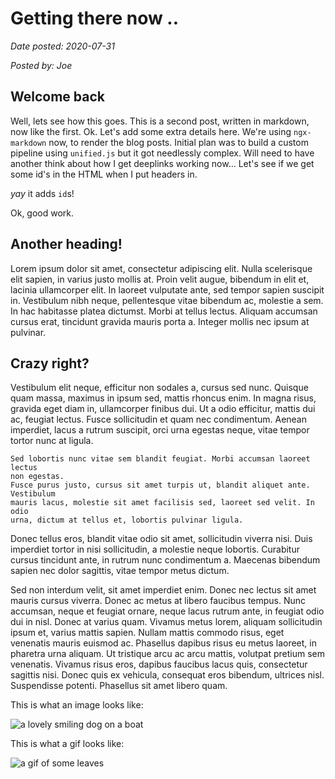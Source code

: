 # Getting there now .. 
_Date posted: 2020-07-31_

_Posted by: Joe_

## Welcome back
Well, lets see how this goes. This is a second post, written in markdown, now like the first. Ok. Let's add some extra details here. We're using `ngx-markdown` now, to render the blog posts. Initial plan was to build a custom pipeline using `unified.js` but it got needlessly complex. Will need to have another think about how I get deeplinks working now... Let's see if we get some id's in the HTML when I put headers in.

*yay* it adds `id`s!

Ok, good work.

## Another heading!
Lorem ipsum dolor sit amet, consectetur adipiscing elit. Nulla scelerisque elit sapien, in varius justo mollis at. Proin velit augue, bibendum in elit et, lacinia ullamcorper elit. In laoreet vulputate ante, sed tempor sapien suscipit in. Vestibulum nibh neque, pellentesque vitae bibendum ac, molestie a sem. In hac habitasse platea dictumst. Morbi at tellus lectus. Aliquam accumsan cursus erat, tincidunt gravida mauris porta a. Integer mollis nec ipsum at pulvinar.

## Crazy right?
Vestibulum elit neque, efficitur non sodales a, cursus sed nunc. Quisque quam massa, maximus in ipsum sed, mattis rhoncus enim. In magna risus, gravida eget diam in, ullamcorper finibus dui. Ut a odio efficitur, mattis dui ac, feugiat lectus. Fusce sollicitudin et quam nec condimentum. Aenean imperdiet, lacus a rutrum suscipit, orci urna egestas neque, vitae tempor tortor nunc at ligula. 
```
Sed lobortis nunc vitae sem blandit feugiat. Morbi accumsan laoreet lectus 
non egestas. 
Fusce purus justo, cursus sit amet turpis ut, blandit aliquet ante. Vestibulum 
mauris lacus, molestie sit amet facilisis sed, laoreet sed velit. In odio 
urna, dictum at tellus et, lobortis pulvinar ligula. 
```
Donec tellus eros, blandit vitae odio sit amet, sollicitudin viverra nisi. Duis imperdiet tortor in nisi sollicitudin, a molestie neque lobortis. Curabitur cursus tincidunt ante, in rutrum nunc condimentum a. Maecenas bibendum sapien nec dolor sagittis, vitae tempor metus dictum.


Sed non interdum velit, sit amet imperdiet enim. Donec nec lectus sit amet mauris cursus viverra. Donec ac metus at libero faucibus tempus. Nunc accumsan, neque et feugiat ornare, neque lacus rutrum ante, in feugiat odio dui in nisl. Donec at varius quam. Vivamus metus lorem, aliquam sollicitudin ipsum et, varius mattis sapien. Nullam mattis commodo risus, eget venenatis mauris euismod ac. Phasellus dapibus risus eu metus laoreet, in pharetra urna aliquam. Ut tristique arcu ac arcu mattis, volutpat pretium sem venenatis. Vivamus risus eros, dapibus faucibus lacus quis, consectetur sagittis nisi. Donec quis ex vehicula, consequat eros bibendum, ultrices nisl. Suspendisse potenti. Phasellus sit amet libero quam.


This is what an image looks like:

<img class="img-fluid" src="assets/posts/hello-world/img/dog.jpg" alt="a lovely smiling dog on a boat">


This is what a gif looks like:

<img class="img-fluid" src="assets/posts/hello-world/img/leaves.gif" alt="a gif of some leaves">


